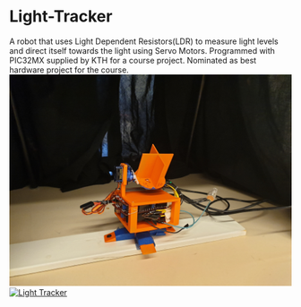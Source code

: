 # Light-Tracker
A robot that uses Light Dependent Resistors(LDR) to measure light levels and direct itself towards the light using Servo Motors. Programmed with PIC32MX supplied by KTH for a course project. Nominated as best hardware project for the course.
![alt text](https://github.com/Willgar/Light-Tracker/blob/master/light-tracker1.jpg)
[![Light Tracker](http://img.youtube.com/vi/edgPEHpotqs/0.jpg)](https://youtu.be/edgPEHpotqs "Light Tracker")

